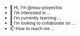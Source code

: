- 👋 Hi, I’m @mau-proyectos
- 👀 I’m interested in ...
- 🌱 I’m currently learning ...
- 💞️ I’m looking to collaborate on ...
- 📫 How to reach me ...

<!---
mau-proyectos/mau-proyectos is a ✨ special ✨ repository because its `README.md` (this file) appears on your GitHub profile.
You can click the Preview link to take a look at your changes.
--->
